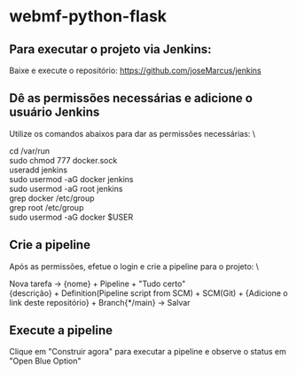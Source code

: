 # webmf-python-flask



## Para executar o projeto via Jenkins:

Baixe e execute o repositório: https://github.com/joseMarcus/jenkins 

## Dê as permissões necessárias e adicione o usuário Jenkins

Utilize os comandos abaixos para dar as permissões necessárias: \

cd /var/run \
sudo chmod 777 docker.sock \
useradd jenkins \
sudo usermod -aG docker jenkins \
sudo usermod -aG root jenkins \
grep docker /etc/group \
grep root /etc/group \
sudo usermod -aG docker $USER

## Crie a pipeline

Após as permissões, efetue o login e crie a pipeline para o projeto: \

Nova tarefa -> {nome} + Pipeline + "Tudo certo" \
{descrição} + Definition(Pipeline script from SCM) + SCM(Git) + {Adicione o link deste repositório} + Branch{*/main} 
-> Salvar

## Execute a pipeline
Clique em "Construir agora" para executar a pipeline e observe o status em "Open Blue Option" 


